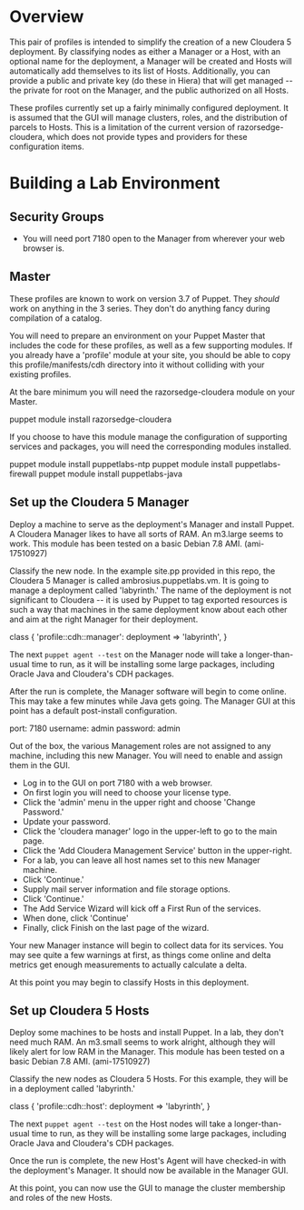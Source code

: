 # Overview

This pair of profiles is intended to simplify the creation of a new Cloudera 5 deployment.  By classifying nodes as either a Manager or a Host, with an optional name for the deployment, a Manager will be created and Hosts will automatically add themselves to its list of Hosts.  Additionally, you can provide a public and private key (do these in Hiera) that will get managed -- the private for root on the Manager, and the public authorized on all Hosts.

These profiles currently set up a fairly minimally configured deployment.  It is assumed that the GUI will manage clusters, roles, and the distribution of parcels to Hosts.  This is a limitation of the current version of razorsedge-cloudera, which does not provide types and providers for these configuration items.


# Building a Lab Environment

## Security Groups

  * You will need port 7180 open to the Manager from wherever your web browser is.

## Master

These profiles are known to work on version 3.7 of Puppet.  They *should* work on anything in the 3 series.  They don't do anything fancy during compilation of a catalog.

You will need to prepare an environment on your Puppet Master that includes the code for these profiles, as well as a few supporting modules.  If you already have a 'profile' module at your site, you should be able to copy this profile/manifests/cdh directory into it without colliding with your existing profiles.

At the bare minimum you will need the razorsedge-cloudera module on your Master.

  puppet module install razorsedge-cloudera

If you choose to have this module manage the configuration of supporting services and packages, you will need the corresponding modules installed.

  puppet module install puppetlabs-ntp
  puppet module install puppetlabs-firewall
  puppet module install puppetlabs-java

## Set up the Cloudera 5 Manager

Deploy a machine to serve as the deployment's Manager and install Puppet.  A Cloudera Manager likes to have all sorts of RAM.  An m3.large seems to work.  This module has been tested on a basic Debian 7.8 AMI.  (ami-17510927)

Classify the new node.  In the example site.pp provided in this repo, the Cloudera 5 Manager is called ambrosius.puppetlabs.vm.  It is going to manage a deployment called 'labyrinth.'  The name of the deployment is not significant to Cloudera -- it is used by Puppet to tag exported resources is such a way that machines in the same deployment know about each other and aim at the right Manager for their deployment.

  class { 'profile::cdh::manager':
    deployment => 'labyrinth',
  }

The next `puppet agent --test` on the Manager node will take a longer-than-usual time to run, as it will be installing some large packages, including Oracle Java and Cloudera's CDH packages.

After the run is complete, the Manager software will begin to come online.  This may take a few minutes while Java gets going.  The Manager GUI at this point has a default post-install configuration.

  port: 7180
  username: admin
  password: admin

Out of the box, the various Management roles are not assigned to any machine, including this new Manager.  You will need to enable and assign them in the GUI.

  * Log in to the GUI on port 7180 with a web browser.
  * On first login you will need to choose your license type.
  * Click the 'admin' menu in the upper right and choose 'Change Password.'
  * Update your password.
  * Click the 'cloudera manager' logo in the upper-left to go to the main page.
  * Click the 'Add Cloudera Management Service' button in the upper-right.
  * For a lab, you can leave all host names set to this new Manager machine.
  * Click 'Continue.'
  * Supply mail server information and file storage options.
  * Click 'Continue.'
  * The Add Service Wizard will kick off a First Run of the services.
  * When done, click 'Continue'
  * Finally, click Finish on the last page of the wizard.

Your new Manager instance will begin to collect data for its services.  You may see quite a few warnings at first, as things come online and delta metrics get enough measurements to actually calculate a delta.

At this point you may begin to classify Hosts in this deployment.

## Set up Cloudera 5 Hosts

Deploy some machines to be hosts and install Puppet.  In a lab, they don't need much RAM.  An m3.small seems to work alright, although they will likely alert for low RAM in the Manager.  This module has been tested on a basic Debian 7.8 AMI.  (ami-17510927)

Classify the new nodes as Cloudera 5 Hosts.  For this example, they will be in a deployment called 'labyrinth.'

  class { 'profile::cdh::host':
    deployment => 'labyrinth',
  }

The next `puppet agent --test` on the Host nodes will take a longer-than-usual time to run, as they will be installing some large packages, including Oracle Java and Cloudera's CDH packages.

Once the run is complete, the new Host's Agent will have checked-in with the deployment's Manager.  It should now be available in the Manager GUI.

At this point, you can now use the GUI to manage the cluster membership and roles of the new Hosts.
